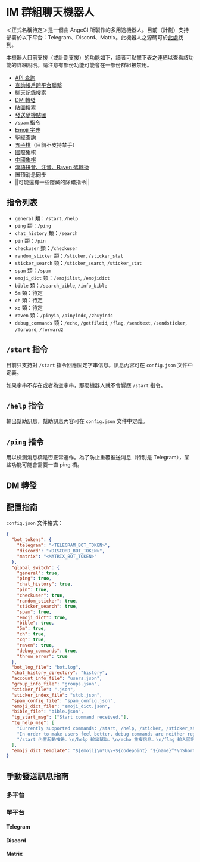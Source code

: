# IM 群組聊天機器人
＜正式名稱待定＞是一個由 AngeCI 所製作的多用途機器人。目前（計劃）支持部署於以下平台：Telegram、Discord、Matrix。此機器人之源碼可於[此處](https://github.com/AngeCI/im-bot)找到。

本機器人目前支援（或計劃支援）的功能如下，讀者可點擊下表之連結以查看該功能的詳細說明。請注意有部份功能可能會在一部份群組被禁用。

- [API 查詢](api.md)
- [查詢帳戶跨平台聯繫](account.md)
- [聊天記錄搜索](chat_history.md)
- [DM 轉發](#DM-轉發)
- [貼圖搜索](sticker_seacrh.md)
- [發送隨機貼圖](random_sticker.md)
- [`/spam` 指令](spam.md)
- [Emoji 字典](emoji_dict.md)
- [聖經查詢](bible.md)
- [五子棋](gomoku.md)（目前不支持禁手）
- [國際象棋](chess.md)
- [中國象棋](chinese_chess.md)
- [漢語拼音、注音、Raven 碼轉換](raven.md)
- ~~置頂消息同步~~
- ||可能還有一些隱藏的除錯指令||

## 指令列表
- `general` 類：`/start`, `/help`
- `ping` 類：`/ping`
- `chat_history` 類：`/search`
- `pin` 類：`/pin`
- `checkuser` 類：`/checkuser`
- `random_sticker` 類：`/sticker`, `/sticker_stat`
- `sticker_search` 類：`/sticker_search`, `/sticker_stat`
- `spam` 類：`/spam`
- `emoji_dict` 類：`/emojilist`, `/emojidict`
- `bible` 類：`/search_bible`, `/info_bible`
- `5m` 類：待定<!-- `/create5m`, `/join5m`, `next5m`, `/pass5m`, `/undo5m`, `/resend5m`, `/hurry_up5m`, `/abandon5m` -->
- `ch` 類：待定<!-- `/createch`, `/joinch`, `nextch`, `/passch`, `/undoch`, `/resendch`, `/hurry_upch`, `/abandonch` -->
- `xq` 類：待定<!-- `/createxq`, `/joinxq`, `nextxq`, `/passxq`, `/undoxq`, `/resendxq`, `/hurry_upxq`, `/abandonxq` -->
- `raven` 類：`/pinyin`, `/pinyindc`, `/zhuyindc`
- `debug_commands` 類：`/echo`, `/getfileid`, `/flag`, `/sendtext`, `/sendsticker`, `/forward`, `/forward2`

## `/start` 指令
目前只支持對 `/start` 指令回應固定字串信息。訊息內容可在 `config.json` 文件中定義。

如果字串不存在或者為空字串，那麼機器人就不會響應 `/start` 指令。

## `/help` 指令
輸出幫助訊息，幫助訊息內容可在 `config.json` 文件中定義。

## `/ping` 指令
用以檢測消息橋是否正常運作。為了防止重覆推送消息（特別是 Telegram），某些功能可能會需要一直 ping 橋。

## DM 轉發

## 配置指南
`config.json` 文件格式：

```json
{
  "bot_tokens": {
    "telegram": "<TELEGRAM_BOT_TOKEN>",
    "discord": "<DISCORD_BOT_TOKEN>",
    "matrix": "<MATRIX_BOT_TOKEN>"
  },
  "global_switch": {
    "general": true,
    "ping": true,
    "chat_history": true,
    "pin": true,
    "checkuser": true,
    "random_sticker": true,
    "sticker_search": true,
    "spam": true,
    "emoji_dict": true,
    "bible": true,
    "5m": true,
    "ch": true,
    "xq": true,
    "raven": true,
    "debug_commands": true,
    "throw_error": true
  },
  "bot_log_file": "bot.log",
  "chat_history_directory": "history",
  "account_info_file": "users.json",
  "group_info_file": "groups.json",
  "sticker_file": ".json",
  "sticker_index_file": "stdb.json",
  "spam_config_file": "spam_config.json",
  "emoji_dict_file": "emoji_dict.json",
  "bible_file": "bible.json",
  "tg_start_msg": ["Start command received."],
  "tg_help_msg": [
    "Currently supported commands: /start, /help, /sticker, /sticker_stat, /getfileid",
    "In order to make users feel better, debug commands are neither registered on Telegram nor show here.",
    "/start 內置起動按鈕。\n/help 輸出幫助。\n/echo 重複信息。\n/flag 輸入國家地區代碼，輸出旗幟，稍後將實作自動修正功能。\n/sendtext 發送文字信息，目前只支持純文字。\n/sendsticker 發送貼圖。 \n/forward 轉發信息。\n/forward2 轉發信息，命令格式跟 forward 有點不同。\n/pinyin 輸出漢語拼音，注意多音字可能無法正確判斷。\n/pinyindc 拼音解碼。（使用本機器人取得編碼）\n/zhuyindc 注音輸入法解碼。\n本機器人有隱藏指令，請慎用。\n"
  ],
  "emoji_dict_template": "${emoji}\n*U\\+${codepoint} “${name}”*\nShortcode: ${shortcode}\n\n${description}"
}
```

## 手動發送訊息指南
### 多平台

### 單平台
#### Telegram
#### Discord
#### Matrix
